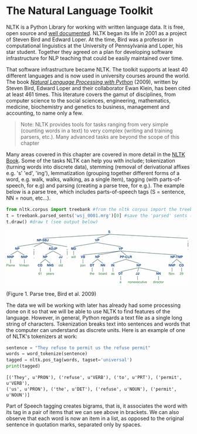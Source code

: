 # The Natural Language Toolkit
NLTK is a Python Library for working with written language data. 
It is free, open source and [well documented](http://www.nltk.org/). 
NLTK began its life in 2001 as a project of Steven Bird and Edward Loper. At the time, Bird was a professor in computational linguistics at the University of Pennsylvania and Loper, his star student. 
Together they agreed on a plan for developing software infrastructure for NLP teaching that could be easily maintained over time. 

That software infrastructure became NLTK. 
The toolkit supports at least 40 different languages and is now used in university courses around the world.
The book [*Natural Language Processing with Python*](http://www.nltk.org/book/) (2009), written by Steven Bird, Edward Loper and their collaborator Ewan Klein, has been cited at least 461 times. This literature covers the gamut of disciplines, from computer science to the social sciences, engineering, mathematics, medicine, biochemistry and genetics to business, management and accounting, to name only a few. 

> Note: NLTK provides tools for tasks ranging from very simple (counting words in a text) to very complex (writing and training parsers, etc.). Many advanced tasks are beyond the scope of this chapter

Many areas covered in this chapter are covered in more detail in the [NLTK Book](http://www.nltk.org/book/). Some of the tasks NLTK can help you with include; tokenization (turning words into discrete data), stemming (removal of derivational affixes e.g. 's' 'ed', 'ing'), lemmatization (grouping together different forms of a word, e.g. walk, walks, walking, as a single item), tagging (with parts-of-speech, for e.g) and parsing (creating a parse tree, for e.g.). The example below is a parse tree, which includes parts-of-speech tags (S = sentence, NN = noun, etc...).

```python
from nltk.corpus import treebank #from the nltk corpus import the treebank function.
t = treebank.parsed_sents('wsj_0001.mrg')[0] #save the 'parsed' sents (sentences) from the Wall Street Journal as the 'variable' t 
t.draw() #draw t (see output below)
```

![](images/tree.gif)

(Figure 1. Parse tree, Bird et al. 2009)

The data we will be working with later has already had some processing done on it so that we will be able to use NLTK to find features of the language. However, in general, Python regards a text file as a single long string of characters. Tokenization breaks text into sentences and words that the computer can understand as discrete units. Here is an example of one of NLTK's tokenizers at work:

```python
sentence = "They refuse to permit us the refuse permit"
words = word_tokenize(sentence)
tagged = nltk.pos_tag(words, tagset='universal')
print(tagged)
```

    [('They', u'PRON'), ('refuse', u'VERB'), ('to', u'PRT'), ('permit', u'VERB'),
    ('us', u'PRON'), ('the', u'DET'), ('refuse', u'NOUN'), ('permit', u'NOUN')]


Part of Speech tagging creates bigrams, that is, it associates the word with its tag in a pair of items that we can see above in brackets. We can also observe that each word is now an item in a list, as opposed to the original sentence in quotation marks, separated only by spaces. 
